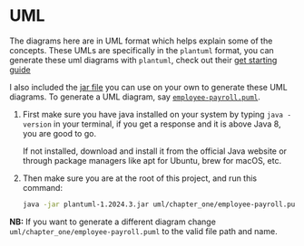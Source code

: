 # UML

The diagrams here are in UML format which helps explain some of the concepts. These UMLs are specifically in the `plantuml` format, you can generate these uml diagrams with `plantuml`, check out their [get starting guide](https://plantuml.com/starting)

I also included the [jar file](/plantuml-1.2024.3.jar) you can use on your own to generate these UML diagrams. To generate a UML diagram, say [`employee-payroll.puml`](/uml/chapter_one/employee-payroll.puml).

1. First make sure you have java installed on your system by typing `java -version` in your terminal, if you get a response and it is above Java 8, you are good to go.

    If not installed, download and install it from the official Java website or through package managers like apt for Ubuntu, brew for macOS, etc.

2. Then make sure you are at the root of this project, and run this command:

    ```bash
    java -jar plantuml-1.2024.3.jar uml/chapter_one/employee-payroll.puml
    ```

**NB:** If you want to generate a different diagram change `uml/chapter_one/employee-payroll.puml` to the valid file path and name.
